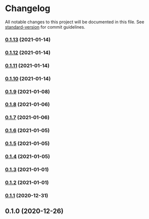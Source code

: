 # Changelog

All notable changes to this project will be documented in this file. See [standard-version](https://github.com/conventional-changelog/standard-version) for commit guidelines.

### [0.1.13](https://github.com/adurc/driver-mssql/compare/v0.1.12...v0.1.13) (2021-01-14)

### [0.1.12](https://github.com/adurc/driver-mssql/compare/v0.1.11...v0.1.12) (2021-01-14)

### [0.1.11](https://github.com/adurc/driver-mssql/compare/v0.1.10...v0.1.11) (2021-01-14)

### [0.1.10](https://github.com/adurc/driver-mssql/compare/v0.1.9...v0.1.10) (2021-01-14)

### [0.1.9](https://github.com/adurc/driver-mssql/compare/v0.1.8...v0.1.9) (2021-01-08)

### [0.1.8](https://github.com/adurc/driver-mssql/compare/v0.1.7...v0.1.8) (2021-01-06)

### [0.1.7](https://github.com/adurc/driver-mssql/compare/v0.1.6...v0.1.7) (2021-01-06)

### [0.1.6](https://github.com/adurc/driver-mssql/compare/v0.1.5...v0.1.6) (2021-01-05)

### [0.1.5](https://github.com/adurc/driver-mssql/compare/v0.1.4...v0.1.5) (2021-01-05)

### [0.1.4](https://github.com/adurc/driver-mssql/compare/v0.1.3...v0.1.4) (2021-01-05)

### [0.1.3](https://github.com/adurc/driver-mssql/compare/v0.1.2...v0.1.3) (2021-01-01)

### [0.1.2](https://github.com/adurc/driver-mssql/compare/v0.1.1...v0.1.2) (2021-01-01)

### [0.1.1](https://github.com/adurc/driver-mssql/compare/v0.1.0...v0.1.1) (2020-12-31)

## 0.1.0 (2020-12-26)
